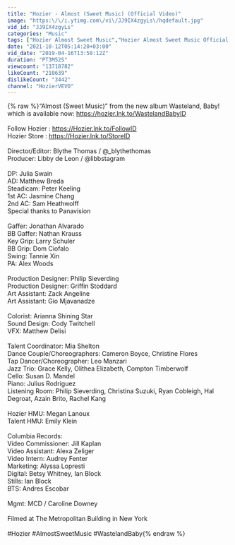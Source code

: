 ```yaml
---
title: "Hozier - Almost (Sweet Music) (Official Video)"
image: "https:\/\/i.ytimg.com\/vi\/JJ9IX4zgyLs\/hqdefault.jpg"
vid_id: "JJ9IX4zgyLs"
categories: "Music"
tags: ["Hozier Almost Sweet Music","Hozier Almost Sweet Music Official Video","Almost Sweet music"]
date: "2021-10-12T05:14:20+03:00"
vid_date: "2019-04-16T13:58:12Z"
duration: "PT3M52S"
viewcount: "13718782"
likeCount: "210639"
dislikeCount: "3442"
channel: "HozierVEVO"
---
```

{% raw %}“Almost (Sweet Music)” from the new album Wasteland, Baby! which is available now: <a rel="nofollow" target="blank" href="https://hozier.lnk.to/WastelandBabyID">https://hozier.lnk.to/WastelandBabyID</a><br /> <br />Follow Hozier : <a rel="nofollow" target="blank" href="https://Hozier.lnk.to/FollowID">https://Hozier.lnk.to/FollowID</a><br />Hozier Store : <a rel="nofollow" target="blank" href="https://Hozier.lnk.to/StoreID">https://Hozier.lnk.to/StoreID</a><br /> <br />Director/Editor: Blythe Thomas / @_blythethomas<br />Producer: Libby de Leon / @libbstagram<br /> <br />DP: Julia Swain<br />AD: Matthew Breda<br />Steadicam: Peter Keeling<br />1st AC: Jasmine Chang<br />2nd AC: Sam Heathwolff<br />Special thanks to Panavision<br /> <br />Gaffer: Jonathan Alvarado<br />BB Gaffer: Nathan Krauss <br />Key Grip: Larry Schuler <br />BB Grip: Dom Ciofalo<br />Swing: Tannie Xin<br />PA: Alex Woods<br /> <br />Production Designer: Philip Sieverding<br />Production Designer: Griffin Stoddard<br />Art Assistant: Zack Angeline<br />Art Assistant: Gio Mjavanadze<br /> <br />Colorist: Arianna Shining Star<br />Sound Design: Cody Twitchell<br />VFX: Matthew Delisi<br /> <br />Talent Coordinator: Mia Shelton<br />Dance Couple/Choreographers: Cameron Boyce, Christine Flores<br />Tap Dancer/Choreographer: Leo Manzari<br />Jazz Trio: Grace Kelly, Olithea Elizabeth, Compton Timberwolf<br />Cello: Susan D. Mandel<br />Piano: Julius Rodriguez<br />Listening Room: Philip Sieverding, Christina Suzuki, Ryan Cobleigh, Hal Degroat, Azain Brito, Rachel Kang<br /> <br />Hozier HMU: Megan Lanoux<br />Talent HMU: Emily Klein<br /> <br />Columbia Records:<br />Video Commissioner: Jill Kaplan<br />Video Assistant: Alexa Zeliger<br />Video Intern: Audrey Fenter<br />Marketing: Alyssa Lopresti<br />Digital: Betsy Whitney, Ian Block<br />Stills: Ian Block<br />BTS: Andres Escobar<br /> <br />Mgmt: MCD / Caroline Downey<br /> <br />Filmed at The Metropolitan Building in New York<br /><br />#Hozier #AlmostSweetMusic #WastelandBaby{% endraw %}
